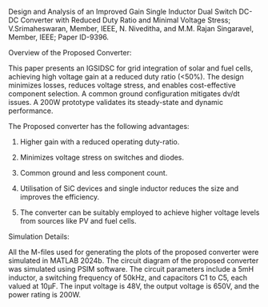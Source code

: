 Design and Analysis of an Improved Gain Single Inductor Dual Switch DC-DC Converter with Reduced Duty Ratio and Minimal Voltage Stress; V.Srimaheswaran, Member, IEEE, N. Niveditha, and M.M. Rajan Singaravel, Member, IEEE; Paper ID-9396.



Overview of the Proposed Converter:

This paper presents an IGSIDSC for grid integration of solar and fuel cells, achieving high voltage gain at a reduced duty ratio (<50%). The design minimizes losses, reduces voltage stress, and enables cost-effective component selection. A common ground configuration mitigates dv/dt issues. A 200W prototype validates its steady-state and dynamic performance.

The Proposed converter has the following advantages:

   1. Higher gain with a reduced operating duty-ratio.

   2. Minimizes voltage stress on switches and diodes.

   3. Common ground and less component count.

   4. Utilisation of SiC devices and single inductor reduces the size and improves the efficiency. 

   5. The converter can be suitably employed to achieve higher voltage levels from sources like PV and fuel cells.

Simulation Details:

All the M-files used for generating the plots of the proposed converter were simulated in MATLAB 2024b. The circuit diagram of the proposed converter was simulated using PSIM software. The circuit parameters include a 5mH inductor, a switching frequency of 50kHz, and capacitors C1 to C5, each valued at 10µF. The input voltage is 48V, the output voltage is 650V, and the power rating is 200W.
